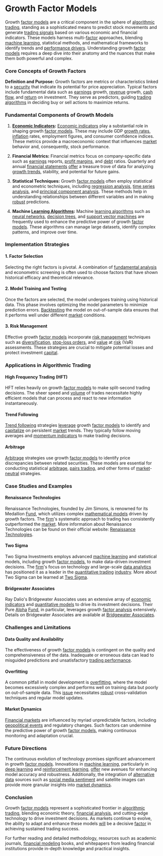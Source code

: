 # Growth Factor Models

Growth [factor models](../f/factor_models.md) are a critical component in the sphere of [algorithmic trading](../a/algorithmic_trading.md), standing as a sophisticated means to predict stock movements and generate [trading signals](../t/trading_signals.md) based on various economic and financial indicators. These models harness multi-[factor](../f/factor.md) approaches, blending [machine learning](../m/machine_learning.md), statistical methods, and mathematical frameworks to identify trends and [performance drivers](../p/performance_drivers.md). Understanding growth [factor models](../f/factor_models.md) requires a deep dive into their anatomy and the nuances that make them both powerful and complex.

### Core Concepts of Growth Factors

**Definition and Purpose:** 
Growth factors are metrics or characteristics linked to a [security](../s/security.md) that indicate its potential for price appreciation. Typical factors include fundamental data such as [earnings](../e/earnings.md) growth, [revenue](../r/revenue.md) growth, [cash flow](../c/cash_flow.md), and [return](../r/return.md) on investment. They serve as predictors, guiding [trading algorithms](../t/trading_algorithms.md) in deciding buy or sell actions to maximize returns.

### Fundamental Components of Growth Models

1. **[Economic Indicators](../e/economic_indicators.md):**
   [Economic indicators](../e/economic_indicators.md) play a substantial role in shaping growth [factor models](../f/factor_models.md). These may include GDP [growth rates](../g/growth_rates_in_trading.md), [inflation](../i/inflation.md) rates, employment figures, and consumer confidence indices. These metrics provide a macroeconomic context that influences [market](../m/market.md) behavior and, consequently, stock performance.

2. **Financial Metrics:**
   Financial metrics focus on company-specific data such as [earnings](../e/earnings.md) reports, [profit margins](../p/profit_margins_in_trading.md), and [debt](../d/debt.md) ratios. Quarterly and annual [financial statements](../f/financial_statements.md) [offer](../o/offer.md) a treasure trove of data for analyzing [growth trends](../g/growth_trends_in_trading.md), stability, and potential for future gains.

3. **Statistical Techniques:**
   Growth [factor models](../f/factor_models.md) often employ statistical and econometric techniques, including [regression analysis](../r/regression_analysis.md), [time series analysis](../t/time_series_analysis.md), and [principal component analysis](../p/principal_component_analysis_(pca).md). These methods help in understanding relationships between different variables and in making [robust](../r/robust.md) predictions.

4. **Machine [Learning Algorithms](../l/learning_algorithms_in_trading.md):**
   Machine [learning algorithms](../l/learning_algorithms_in_trading.md) such as [neural networks](../n/neural_networks_in_trading.md), [decision trees](../d/decision_trees.md), and [support vector machines](../s/support_vector_machines_in_trading.md) are frequently used to enhance the predictive power of growth [factor models](../f/factor_models.md). These algorithms can manage large datasets, identify complex patterns, and improve over time.

### Implementation Strategies

#### 1. Factor Selection
Selecting the right factors is pivotal. A combination of [fundamental analysis](../f/fundamental_analysis.md) and econometric screening is often used to choose factors that have shown historical efficacy and theoretical relevance.

#### 2. Model Training and Testing
Once the factors are selected, the model undergoes training using historical data. This phase involves optimizing the model parameters to minimize prediction errors. [Backtesting](../b/backtesting.md) the model on out-of-sample data ensures that it performs well under different [market](../m/market.md) conditions.

#### 3. Risk Management
Effective growth [factor models](../f/factor_models.md) incorporate [risk management](../r/risk_management.md) techniques such as [diversification](../d/diversification.md), [stop-loss orders](../s/stop-loss_orders.md), and [value](../v/value.md) at [risk](../r/risk.md) (VaR) assessments. These strategies are crucial to mitigate potential losses and protect investment [capital](../c/capital.md).

### Applications in Algorithmic Trading

#### High Frequency Trading (HFT)
HFT relies heavily on growth [factor models](../f/factor_models.md) to make split-second trading decisions. The sheer speed and [volume](../v/volume.md) of trades necessitate highly efficient models that can process and react to new information instantaneously.

#### Trend Following
[Trend following](../t/trend_following.md) strategies [leverage](../l/leverage.md) growth [factor models](../f/factor_models.md) to identify and [capitalize](../c/capitalize.md) on persistent [market](../m/market.md) trends. They typically follow moving averages and [momentum indicators](../m/momentum_indicators.md) to make trading decisions.

#### Arbitrage
[Arbitrage](../a/arbitrage.md) strategies use growth [factor models](../f/factor_models.md) to identify price discrepancies between related securities. These models are essential for conducting statistical [arbitrage](../a/arbitrage.md), [pairs trading](../p/pairs_trading.md), and other forms of [market](../m/market.md)-[neutral](../n/neutral.md) strategies.

### Case Studies and Examples

#### Renaissance Technologies
Renaissance Technologies, founded by Jim Simons, is renowned for its Medallion [Fund](../f/fund.md), which utilizes complex [mathematical models](../m/mathematical_models_in_trading.md) driven by growth factors. The [firm](../f/firm.md)'s systematic approach to trading has consistently outperformed the [market](../m/market.md). More information about Renaissance Technologies can be found on their official website: [Renaissance Technologies](https://www.rentec.com/).

#### Two Sigma
Two Sigma Investments employs advanced [machine learning](../m/machine_learning.md) and statistical models, including growth [factor models](../f/factor_models.md), to make data-driven investment decisions. The [firm](../f/firm.md)'s focus on technology and large-scale [data analytics](../d/data_analytics.md) has positioned it as a leader in the [quantitative trading](../q/quantitative_trading.md) [industry](../i/industry.md). More about Two Sigma can be learned at [Two Sigma](https://www.twosigma.com/).

#### Bridgewater Associates
Ray Dalio's Bridgewater Associates uses an extensive array of [economic indicators](../e/economic_indicators.md) and [quantitative models](../q/quantitative_models.md) to drive its investment decisions. Their Pure [Alpha](../a/alpha.md) [Fund](../f/fund.md), in particular, leverages growth [factor analysis](../f/factor_analysis.md) extensively. Details on Bridgewater Associates are available at [Bridgewater Associates](https://www.bridgewater.com/). 

### Challenges and Limitations

#### Data Quality and Availability
The effectiveness of growth [factor models](../f/factor_models.md) is contingent on the quality and comprehensiveness of the data. Inadequate or erroneous data can lead to misguided predictions and unsatisfactory [trading performance](../t/trading_performance.md).

#### Overfitting
A common pitfall in model development is [overfitting](../o/overfitting.md), where the model becomes excessively complex and performs well on training data but poorly on out-of-sample data. This [issue](../i/issue.md) necessitates [robust](../r/robust.md) cross-validation techniques and regular model updates.

#### Market Dynamics
[Financial markets](../f/financial_market.md) are influenced by myriad unpredictable factors, including [geopolitical events](../g/geopolitical_events.md) and regulatory changes. Such factors can undermine the predictive power of growth [factor models](../f/factor_models.md), making continuous monitoring and adaptation crucial.

### Future Directions

The continuous evolution of technology promises significant advancement in growth [factor models](../f/factor_models.md). Innovations in [machine learning](../m/machine_learning.md), particularly in [deep learning](../d/deep_learning.md) and [reinforcement learning](../r/reinforcement_learning.md), [offer](../o/offer.md) new avenues for enhancing model accuracy and robustness. Additionally, the integration of [alternative data](../a/alternative_data.md) sources such as [social media sentiment](../s/social_media_sentiment.md) and satellite images can provide more granular insights into [market dynamics](../m/market_dynamics.md).

### Conclusion

Growth [factor models](../f/factor_models.md) represent a sophisticated frontier in [algorithmic trading](../a/algorithmic_trading.md), blending economic theory, [financial analysis](../f/financial_analysis.md), and cutting-edge technology to drive investment decisions. As markets continue to evolve, the ability to adapt and enhance these models [will](../w/will.md) be a decisive [factor](../f/factor.md) in achieving sustained trading success.

For further reading and detailed methodology, resources such as academic journals, [financial modeling](../f/financial_modeling.md) books, and whitepapers from leading financial institutions provide in-depth knowledge and practical insights.
